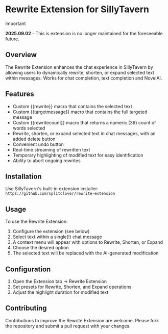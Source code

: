 # Rewrite Extension for SillyTavern

> [!IMPORTANT]
> **2025.09.02** - This is extension is no longer maintained for the foreseeable future.

## Overview

The Rewrite Extension enhances the chat experience in SillyTavern by allowing users to dynamically rewrite, shorten, or expand selected text within messages. Works for chat completion, text completion and NovelAI.

## Features

- Custom {{rewrite}} macro that contains the selected text
- Custom {{targetmessage}} macro that contains the full targeted message
- Custom {{rewritecount}} macro that returns a numeric (39) count of words selected
- Rewrite, shorten, or expand selected text in chat messages, with an added delete button
- Convenient undo button
- Real-time streaming of rewritten text
- Temporary highlighting of modified text for easy identification
- Ability to abort ongoing rewrites

## Installation

Use SillyTavern's built-in extension installer:
`https://github.com/splitclover/rewrite-extension`

## Usage

To use the Rewrite Extension:

1. Configure the extension (see below)
2. Select text within a single(!) chat message
3. A context menu will appear with options to Rewrite, Shorten, or Expand
4. Choose the desired option
5. The selected text will be replaced with the AI-generated modification

## Configuration

1. Open the Extension tab -> Rewrite Extension
2. Set presets for Rewrite, Shorten, and Expand operations
3. Adjust the highlight duration for modified text

## Contributing

Contributions to improve the Rewrite Extension are welcome. Please fork the repository and submit a pull request with your changes.